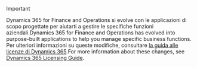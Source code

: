 > [!IMPORTANT]
> <span data-ttu-id="435ac-101">Dynamics 365 for Finance and Operations si evolve con le applicazioni di scopo progettate per aiutarti a gestire le specifiche funzioni aziendali.</span><span class="sxs-lookup"><span data-stu-id="435ac-101">Dynamics 365 for Finance and Operations has evolved into purpose-built applications to help you manage specific business functions.</span></span> <span data-ttu-id="435ac-102">Per ulteriori informazioni su queste modifiche, consultare [la guida alle licenze di Dynamics 365](https://go.microsoft.com/fwlink/?LinkId=866544).</span><span class="sxs-lookup"><span data-stu-id="435ac-102">For more information about these changes, see [Dynamics 365 Licensing Guide](https://go.microsoft.com/fwlink/?LinkId=866544).</span></span>
 
